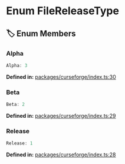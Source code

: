 # Enum FileReleaseType

## 🏷️ Enum Members

### Alpha

```ts
Alpha: 3
```
<p style="font-size: 14px; color: var(--vp-c-text-2)">
<strong>Defined in:</strong> <a href="https://github.com/voxelum/minecraft-launcher-core-node/blob/master/packages/curseforge/index.ts#L30" target="_blank" rel="noreferrer">packages/curseforge/index.ts:30</a>
</p>


### Beta

```ts
Beta: 2
```
<p style="font-size: 14px; color: var(--vp-c-text-2)">
<strong>Defined in:</strong> <a href="https://github.com/voxelum/minecraft-launcher-core-node/blob/master/packages/curseforge/index.ts#L29" target="_blank" rel="noreferrer">packages/curseforge/index.ts:29</a>
</p>


### Release

```ts
Release: 1
```
<p style="font-size: 14px; color: var(--vp-c-text-2)">
<strong>Defined in:</strong> <a href="https://github.com/voxelum/minecraft-launcher-core-node/blob/master/packages/curseforge/index.ts#L28" target="_blank" rel="noreferrer">packages/curseforge/index.ts:28</a>
</p>


